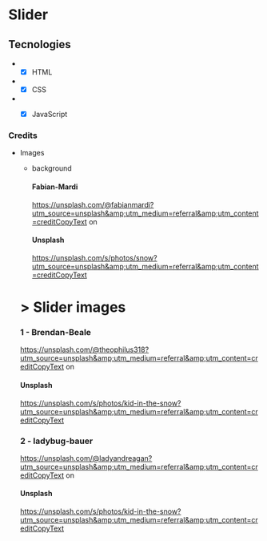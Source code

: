 # Slider

## Tecnologies
* - [x] HTML
* - [x] CSS
* - [x] JavaScript


### Credits
- Images
  - background
    #### Fabian-Mardi
    https://unsplash.com/@fabianmardi?utm_source=unsplash&amp;utm_medium=referral&amp;utm_content=creditCopyText
    on
    #### Unsplash
    https://unsplash.com/s/photos/snow?utm_source=unsplash&amp;utm_medium=referral&amp;utm_content=creditCopyText
    
  # > Slider images
  
    ### 1 - Brendan-Beale
    https://unsplash.com/@theophilus318?utm_source=unsplash&amp;utm_medium=referral&amp;utm_content=creditCopyText
    on
    #### Unsplash
    https://unsplash.com/s/photos/kid-in-the-snow?utm_source=unsplash&amp;utm_medium=referral&amp;utm_content=creditCopyText
    
    ### 2 - ladybug-bauer
    https://unsplash.com/@ladyandreagan?utm_source=unsplash&amp;utm_medium=referral&amp;utm_content=creditCopyText
    on
    #### Unsplash
    https://unsplash.com/s/photos/kid-in-the-snow?utm_source=unsplash&amp;utm_medium=referral&amp;utm_content=creditCopyText
